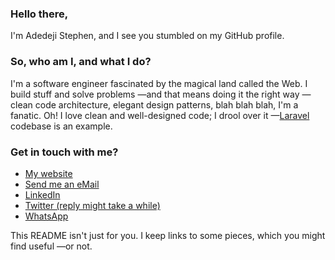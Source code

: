 ### Hello there,
I'm Adedeji Stephen, and I see you stumbled on my GitHub profile.

### So, who am I, and what I do?
I'm a software engineer fascinated by the magical land called the Web. I build stuff and solve problems —and that means doing it the right way —clean code architecture, elegant design patterns, blah blah blah, I'm a fanatic. Oh! I love clean and well-designed code; I drool over it —[Laravel](https://github.com/laravel/laravel) codebase is an example.

### Get in touch with me?
- [My website](https://adedejistephen.com)
- [Send me an eMail](mailto://ionwarez@gmail.com)
- [LinkedIn](https://linkedin.com/in/ionware)
- [Twitter (reply might take a while)](https://twitter.com/ionwarez)
- [WhatsApp](https://wa.me/2348032336192)

This README isn't just for you. I keep links to some pieces, which you might find useful  —or not.